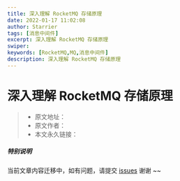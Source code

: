 ```yaml
---
title: 深入理解 RocketMQ 存储原理
date: 2022-01-17 11:02:08
author: Starrier
tags: [消息中间件]
excerpt: 深入理解 RocketMQ 存储原理
swiper:
keywords: [RocketMQ,MQ,消息中间件]
description: 深入理解 RocketMQ 存储原理
---
```


# 深入理解 RocketMQ 存储原理

> * 原文地址：[]()
> * 原文作者：[]()
> * 本文永久链接：[]()

##### **特别说明**

当前文章内容迁移中，如有问题，请提交 [issues](https://github.com/Starrier/starrier.github.io/issues) 谢谢 ~~


